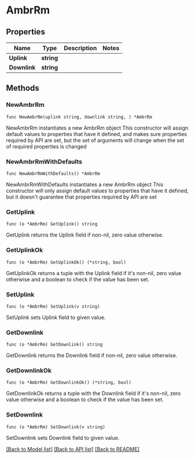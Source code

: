 # AmbrRm

## Properties

Name | Type | Description | Notes
------------ | ------------- | ------------- | -------------
**Uplink** | **string** |  | 
**Downlink** | **string** |  | 

## Methods

### NewAmbrRm

`func NewAmbrRm(uplink string, downlink string, ) *AmbrRm`

NewAmbrRm instantiates a new AmbrRm object
This constructor will assign default values to properties that have it defined,
and makes sure properties required by API are set, but the set of arguments
will change when the set of required properties is changed

### NewAmbrRmWithDefaults

`func NewAmbrRmWithDefaults() *AmbrRm`

NewAmbrRmWithDefaults instantiates a new AmbrRm object
This constructor will only assign default values to properties that have it defined,
but it doesn't guarantee that properties required by API are set

### GetUplink

`func (o *AmbrRm) GetUplink() string`

GetUplink returns the Uplink field if non-nil, zero value otherwise.

### GetUplinkOk

`func (o *AmbrRm) GetUplinkOk() (*string, bool)`

GetUplinkOk returns a tuple with the Uplink field if it's non-nil, zero value otherwise
and a boolean to check if the value has been set.

### SetUplink

`func (o *AmbrRm) SetUplink(v string)`

SetUplink sets Uplink field to given value.


### GetDownlink

`func (o *AmbrRm) GetDownlink() string`

GetDownlink returns the Downlink field if non-nil, zero value otherwise.

### GetDownlinkOk

`func (o *AmbrRm) GetDownlinkOk() (*string, bool)`

GetDownlinkOk returns a tuple with the Downlink field if it's non-nil, zero value otherwise
and a boolean to check if the value has been set.

### SetDownlink

`func (o *AmbrRm) SetDownlink(v string)`

SetDownlink sets Downlink field to given value.



[[Back to Model list]](../README.md#documentation-for-models) [[Back to API list]](../README.md#documentation-for-api-endpoints) [[Back to README]](../README.md)


